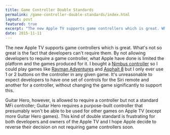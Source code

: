 ```yaml
---
title: Game Controller Double Standards
permalink: /game-controller-double-standards/index.html
layout: post
featured: true
excerpt: "The new Apple TV supports game controllers which is great. What's not so great is the fact that developers can't require them."
date: 2015-11-11
---
```


The new Apple TV supports game controllers which is great. What's not so great is the fact that developers can't require them. By not allowing developers to require a game controller, what Apple have done is limited the platform and the games produced for it. I bought a [Nimbus controller](http://www.apple.com/uk/shop/product/HJ162ZM/A/steelseries-nimbus-wireless-gaming-controller) so I could play games like [Rayman Adventures](https://itunes.apple.com/nz/app/rayman-adventures./id973020044?mt=8&at=1001l3gY&ct=twitter) and [Asphalt 8](https://itunes.apple.com/gb/app/asphalt-8-airborne/id610391947?mt=8&at=1001l3gY&ct=twitter) but I only ever use 1 or 2 buttons on the controller in any given game. It's unreasonable to expect developers to have one set of controls for the Siri remote and another for a controller, without changing the game significantly to support this.

Guitar Hero, however, is allowed to require a controller but not a standard MFi controller; Guitar Hero requires a purpose-built controller that presumably won't be able to be used for other games on Apple TV (except more Guitar Hero games). This kind of double standard is frustrating for both developers and owners of the Apple TV and I hope Apple decide to reverse their decision on not requiring game controllers soon.